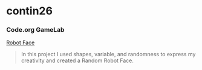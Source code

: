 # contin26
### Code.org GameLab
[Robot Face](https:/nconti26.github.io/RobotFace/)
> In this project I used shapes, variable, and randomness to express my creativity and created a Random Robot Face.

